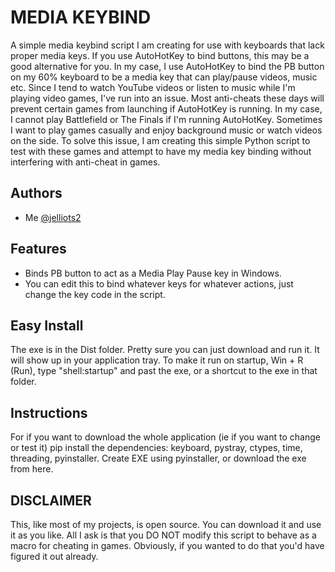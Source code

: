 
# MEDIA KEYBIND

A simple media keybind script I am creating for use with keyboards that lack proper media keys. If you use AutoHotKey to bind buttons, this may be a good alternative for you. In my case, I use AutoHotKey to bind the PB button on my 60% keyboard to be a media key that can play/pause videos, music etc. Since I tend to watch YouTube videos or listen to music while I'm playing video games, I've run into an issue. Most anti-cheats these days will prevent certain games from launching if AutoHotKey is running. In my case, I cannot play Battlefield or The Finals if I'm running AutoHotKey. Sometimes I want to play games casually and enjoy background music or watch videos on the side. To solve this issue, I am creating this simple Python script to test with these games and attempt to have my media key binding without interfering with anti-cheat in games. 


## Authors

- Me [@jelliots2](https://github.com/jelliots2)


## Features

- Binds PB button to act as a Media Play Pause key in Windows.
- You can edit this to bind whatever keys for whatever actions, just change the key code in the script.

## Easy Install
The exe is in the Dist folder. Pretty sure you can just download and run it. It will show up in your application tray. 
To make it run on startup, Win + R (Run), type "shell:startup" and past the exe, or a shortcut to the exe in that folder.

## Instructions
For if you want to download the whole application (ie if you want to change or test it)
pip install the dependencies: keyboard, pystray, ctypes, time, threading, pyinstaller.
Create EXE using pyinstaller, or download the exe from here.

## DISCLAIMER
This, like most of my projects, is open source. You can download it and use it as you like. All I ask is that you DO NOT modify this script to behave as a macro for cheating in games. Obviously, if you wanted to do that you'd have figured it out already. 
